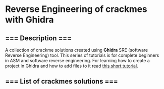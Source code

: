 # Reverse Engineering of crackmes with Ghidra

## === Description === ##
A collection of crackme solutions created using **Ghidra** SRE (software Reverse Engineering) tool. This series of tutorials is for complete beginners in ASM and software reverse engineering. For learning how to create a project in Ghidra and how to add files to it read [this short tutorial](https://github.com/Marco888Space/Reverse-Engineering-crackmes-with-Ghidra/blob/main/Import_and_create_project_tutorial.md).

## === List of crackmes solutions === ##
